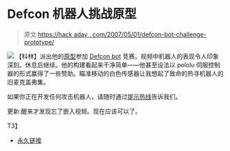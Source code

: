 # Defcon 机器人挑战原型

> 原文:[https://hack aday . com/2007/05/01/defcon-bot-challenge-prototype/](https://hackaday.com/2007/05/01/defcon-bot-challenge-prototype/)

![](../Images/858e9a678a8afa43c3291d25166f0b5b.png)
【科林】派出他的[原型](http://www.colinkarpfinger.com/projects/defcon/)参加 [Defcon bot](http://www.hackaday.com/2006/12/02/defcon-bot-rules-announced/) 竞赛。视频中机器人的表现令人印象深刻。休息后继续。他的构建看起来干净简单——他甚至设法以 pololu 伺服控制器的形式赢得了一些赞助。瞄准移动的白色传感器让我想起了致命的热寻机器人的旧麦克盖弗集。

如果你正在开发任何攻击机器人，请随时通过[提示热线](http://hackaday.com/tips)告诉我们。

更新:醒来才发现忘了嵌入视频。现在应该可以了。

<object width="400" height="325"><param value="http://www.youtube.com/v/Sovf6UxKL5E" name="movie"><param value="transparent" name="wmode">T3】</object>

*   [永久链接](http://www.colinkarpfinger.com/projects/defcon)